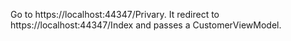 Go to https://localhost:44347/Privary. It redirect to https://localhost:44347/Index and passes a CustomerViewModel.
